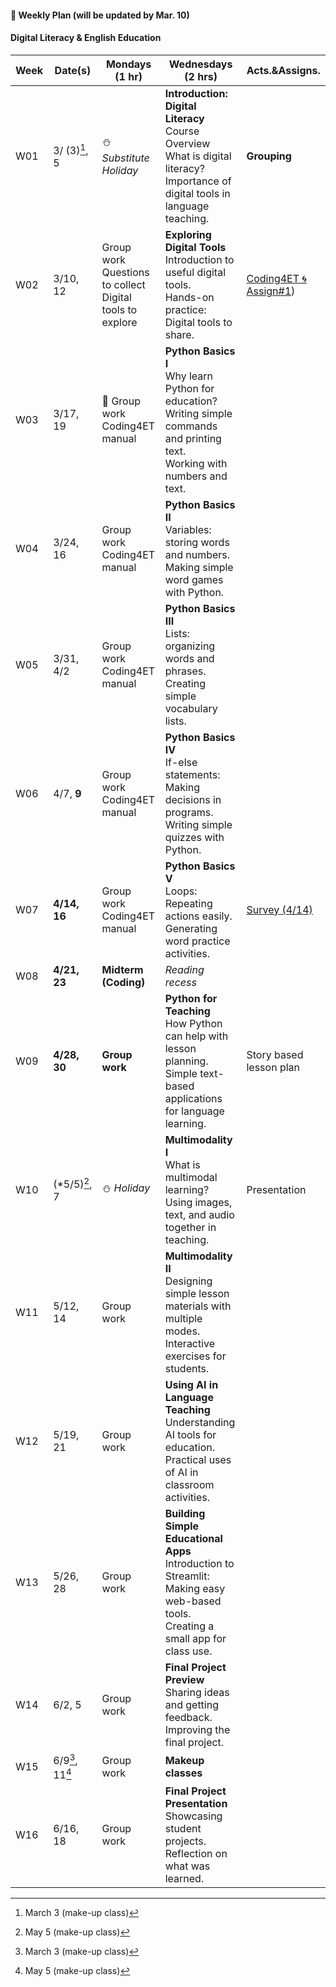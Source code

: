 #### 🌱 **Weekly Plan (will be updated by Mar. 10)**

#### Digital Literacy & English Education

| Week | Date(s) | Mondays (1 hr) | Wednesdays (2 hrs) | Acts.&Assigns. |
|------|------|----------|--------|-------|
|  W01    |3/ (3)[^1], 5      |⛄ _Substitute Holiday_| **Introduction: Digital Literacy** <br> Course Overview <br> What is digital literacy? <br> Importance of digital tools in language teaching.  | **Grouping** |
|  W02    |3/10, 12| Group work <br> Questions to collect <br> Digital tools to explore | **Exploring Digital Tools** <br> Introduction to useful digital tools. <br> Hands-on practice: Digital tools to share. |   [Coding4ET 🌀 Assign#1](https://github.com/MK316/Coding4ET/blob/main/Lessons/Ex2.md))    |
|  W03    |3/17, 19| 🐳 Group work <br>Coding4ET manual | **Python Basics I** <br> Why learn Python for education? <br> Writing simple commands and printing text. <br> Working with numbers and text. |       |
|  W04    |3/24, 16| Group work <br>Coding4ET manual | **Python Basics II** <br> Variables: storing words and numbers. <br> Making simple word games with Python. |       |
|  W05    |3/31, 4/2| Group work <br>Coding4ET manual | **Python Basics III** <br> Lists: organizing words and phrases. <br> Creating simple vocabulary lists. |       |
|  W06    |4/7, **9**| Group work <br>Coding4ET manual | **Python Basics IV** <br> If-else statements: Making decisions in programs. <br> Writing simple quizzes with Python. |       |
|  W07    |**4/14, 16**| Group work <br>Coding4ET manual | **Python Basics V** <br> Loops: Repeating actions easily. <br> Generating word practice activities. |  [Survey (4/14)](https://forms.gle/RAcEev4ZoqkcPQK86)      |
|  W08    |**4/21, 23**| **Midterm (Coding)** | _Reading recess_  |       |
|  W09    |**4/28, 30**| **Group work**  | **Python for Teaching** <br> How Python can help with lesson planning. <br> Simple text-based applications for language learning.| Story based lesson plan|
|  W10    |(*5/5)[^2], 7| ⛄ _Holiday_  | **Multimodality I** <br> What is multimodal learning? <br> Using images, text, and audio together in teaching. |Presentation |
|  W11    |5/12, 14|  Group work  | **Multimodality II** <br> Designing simple lesson materials with multiple modes. <br> Interactive exercises for students. |       |
|  W12    |5/19, 21|  Group work  | **Using AI in Language Teaching** <br> Understanding AI tools for education. <br> Practical uses of AI in classroom activities. |       |
|  W13    |5/26, 28|  Group work | **Building Simple Educational Apps** <br> Introduction to Streamlit: Making easy web-based tools. <br> Creating a small app for class use. |       |
|  W14    |6/2, 5|  Group work |**Final Project Preview** <br> Sharing ideas and getting feedback. <br> Improving the final project.|       |
|  W15    |6/9[^1], 11[^2]|   Group work |**Makeup classes** |  |
|  W16    |6/16, 18| Group work | **Final Project Presentation** <br> Showcasing student projects. <br> Reflection on what was learned. |       |

[^1]: March 3 (make-up class)
[^2]: May 5 (make-up class)
